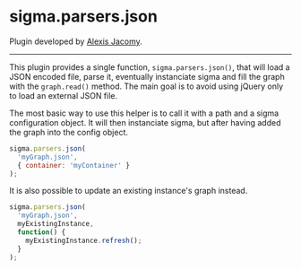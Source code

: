 sigma.parsers.json
==================

Plugin developed by [Alexis Jacomy](https://github.com/jacomyal).

---

This plugin provides a single function, `sigma.parsers.json()`, that will load a JSON encoded file, parse it, eventually instanciate sigma and fill the graph with the `graph.read()` method. The main goal is to avoid using jQuery only to load an external JSON file.

The most basic way to use this helper is to call it with a path and a sigma configuration object. It will then instanciate sigma, but after having added the graph into the config object.

````javascript
sigma.parsers.json(
  'myGraph.json',
  { container: 'myContainer' }
);
````

It is also possible to update an existing instance's graph instead.

````javascript
sigma.parsers.json(
  'myGraph.json',
  myExistingInstance,
  function() {
    myExistingInstance.refresh();
  }
);
````

